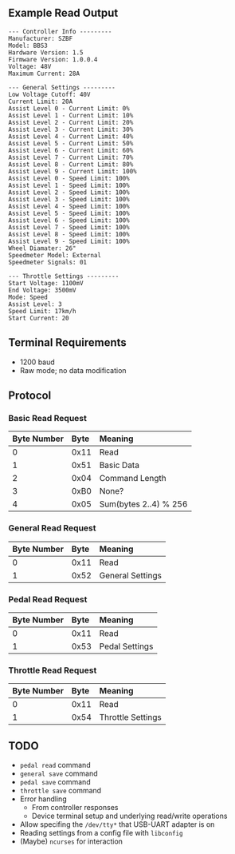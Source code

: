## Example Read Output
```
--- Controller Info ---------
Manufacturer: SZBF
Model: BBS3
Hardware Version: 1.5
Firmware Version: 1.0.0.4
Voltage: 48V
Maximum Current: 28A

--- General Settings ---------
Low Voltage Cutoff: 40V
Current Limit: 20A
Assist Level 0 - Current Limit: 0%
Assist Level 1 - Current Limit: 10%
Assist Level 2 - Current Limit: 20%
Assist Level 3 - Current Limit: 30%
Assist Level 4 - Current Limit: 40%
Assist Level 5 - Current Limit: 50%
Assist Level 6 - Current Limit: 60%
Assist Level 7 - Current Limit: 70%
Assist Level 8 - Current Limit: 80%
Assist Level 9 - Current Limit: 100%
Assist Level 0 - Speed Limit: 100%
Assist Level 1 - Speed Limit: 100%
Assist Level 2 - Speed Limit: 100%
Assist Level 3 - Speed Limit: 100%
Assist Level 4 - Speed Limit: 100%
Assist Level 5 - Speed Limit: 100%
Assist Level 6 - Speed Limit: 100%
Assist Level 7 - Speed Limit: 100%
Assist Level 8 - Speed Limit: 100%
Assist Level 9 - Speed Limit: 100%
Wheel Diamater: 26"
Speedmeter Model: External
Speedmeter Signals: 01

--- Throttle Settings ---------
Start Voltage: 1100mV
End Voltage: 3500mV
Mode: Speed
Assist Level: 3
Speed Limit: 17km/h
Start Current: 20
```

## Terminal Requirements
- 1200 baud
- Raw mode; no data modification

## Protocol

### Basic Read Request
|Byte Number|Byte|Meaning|
|:---|:---|:---
|0|0x11|Read
|1|0x51|Basic Data
|2|0x04|Command Length
|3|0xB0|None?
|4|0x05|Sum(bytes 2..4) % 256

### General Read Request
|Byte Number|Byte|Meaning|
|:---|:---|:---
|0|0x11|Read
|1|0x52|General Settings

### Pedal Read Request
|Byte Number|Byte|Meaning|
|:---|:---|:---
|0|0x11|Read
|1|0x53|Pedal Settings

### Throttle Read Request
|Byte Number|Byte|Meaning|
|:---|:---|:---
|0|0x11|Read
|1|0x54|Throttle Settings

## TODO
- `pedal read` command
- `general save` command
- `pedal save` command
- `throttle save` command
- Error handling
    - From controller responses
    - Device terminal setup and underlying read/write operations
- Allow specifing the `/dev/tty*` that USB-UART adapter is on
- Reading settings from a config file with `libconfig`
- (Maybe) `ncurses` for interaction